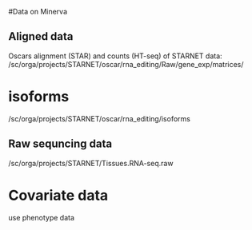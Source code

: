#Data on Minerva

## Aligned data
Oscars alignment (STAR) and counts (HT-seq) of STARNET data:
/sc/orga/projects/STARNET/oscar/rna_editing/Raw/gene_exp/matrices/

# isoforms
/sc/orga/projects/STARNET/oscar/rna_editing/isoforms

## Raw sequncing data
/sc/orga/projects/STARNET/Tissues.RNA-seq.raw

# Covariate data
use phenotype data



<!-- /hpc/users/koples01/links/STARNET/expression/normalized.cases/covariates.tbl -->
<!-- /hpc/users/koples01/links/STARNET/expression/normalized.controls/covariates.tbl -->
